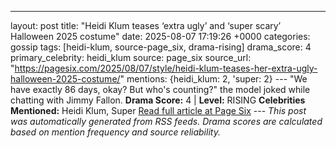 ---
layout: post
title: "Heidi Klum teases ‘extra ugly’ and ‘super scary’ Halloween 2025 costume"
date: 2025-08-07 17:19:26 +0000
categories: gossip
tags: [heidi-klum, source-page_six, drama-rising]
drama_score: 4
primary_celebrity: heidi_klum
source: page_six
source_url: "https://pagesix.com/2025/08/07/style/heidi-klum-teases-her-extra-ugly-halloween-2025-costume/"
mentions: {heidi_klum: 2, 'super: 2} --- "We have exactly 86 days, okay? But who's counting?" the model joked while chatting with Jimmy Fallon. **Drama Score:** 4 | **Level:** RISING **Celebrities Mentioned:** Heidi Klum, Super [Read full article at Page Six](https://pagesix.com/2025/08/07/style/heidi-klum-teases-her-extra-ugly-halloween-2025-costume/) --- *This post was automatically generated from RSS feeds. Drama scores are calculated based on mention frequency and source reliability.*